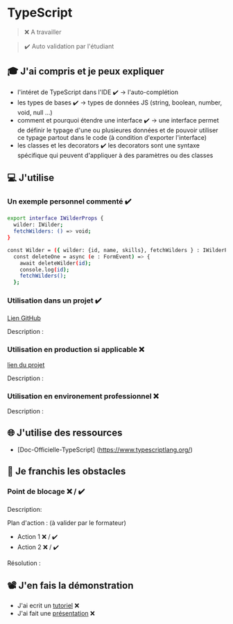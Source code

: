 # TypeScript

> ❌ A travailler

> ✔️ Auto validation par l'étudiant

## 🎓 J'ai compris et je peux expliquer

- l'intéret de TypeScript dans l'IDE ✔️
  -> l'auto-complétion
- les types de bases ✔️
  -> types de données JS (string, boolean, number, void, null ...)
- comment et pourquoi étendre une interface ✔️
  -> une interface permet de définir le typage d'une ou plusieures données et de pouvoir utiliser ce typage partout dans le code (à condition d'exporter l'interface)
- les classes et les decorators ✔️ les decorators sont une syntaxe spécifique qui peuvent d'appliquer à des paramètres ou des classes

## 💻 J'utilise

### Un exemple personnel commenté ✔️

```sh
export interface IWilderProps {
  wilder: IWilder;
  fetchWilders: () => void;
}

const Wilder = ({ wilder: {id, name, skills}, fetchWilders } : IWilderProps) => {
  const deleteOne = async (e : FormEvent) => {
    await deleteWilder(id);
    console.log(id);
    fetchWilders();
  };
```

### Utilisation dans un projet ✔️

[Lien GitHub](https://github.com/WildCodeSchool/2209-wns-adleman-citycompass)

Description :

### Utilisation en production si applicable ❌

[lien du projet](...)

Description :

### Utilisation en environement professionnel ❌

Description :

## 🌐 J'utilise des ressources

- [Doc-Officielle-TypeScript] (https://www.typescriptlang.org/)

## 🚧 Je franchis les obstacles

### Point de blocage ❌ / ✔️

Description:

Plan d'action : (à valider par le formateur)

- Action 1 ❌ / ✔️
- Action 2 ❌ / ✔️

Résolution :

## 📽️ J'en fais la démonstration

- J'ai ecrit un [tutoriel](...) ❌
- J'ai fait une [présentation](...) ❌
